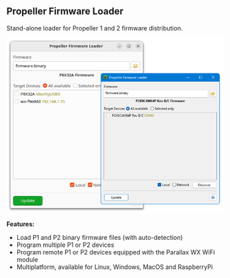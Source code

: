 ## Propeller Firmware Loader

Stand-alone loader for Propeller 1 and 2 firmware distribution.

<p align="center">
  <img src="screenshot.png" alt="Screenshot">
</p>

**Features:**

 * Load P1 and P2 binary firmware files (with auto-detection)
 * Program multiple P1 or P2 devices
 * Program remote P1 or P2 devices equipped with the Parallax WX WiFi module
 * Multiplatform, available for Linux, Windows, MacOS and RaspberryPi
